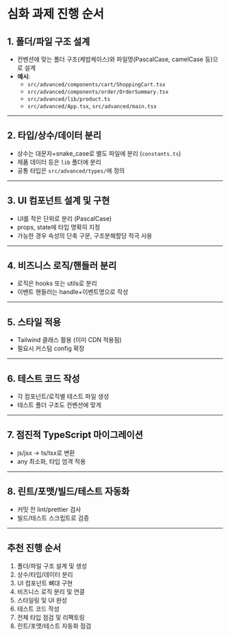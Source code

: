 # 심화 과제 진행 순서

## 1. 폴더/파일 구조 설계

- 컨벤션에 맞는 폴더 구조(케밥케이스)와 파일명(PascalCase, camelCase 등)으로 설계
- **예시**:
  - `src/advanced/components/cart/ShoppingCart.tsx`
  - `src/advanced/components/order/OrderSummary.tsx`
  - `src/advanced/lib/product.ts`
  - `src/advanced/App.tsx`, `src/advanced/main.tsx`

---

## 2. 타입/상수/데이터 분리

- 상수는 대문자+snake_case로 별도 파일에 분리 (`constants.ts`)
- 제품 데이터 등은 `lib` 폴더에 분리
- 공통 타입은 `src/advanced/types/`에 정의

---

## 3. UI 컴포넌트 설계 및 구현

- UI를 작은 단위로 분리 (PascalCase)
- props, state에 타입 명확히 지정
- 가능한 경우 속성의 단축 구문, 구조분해할당 적극 사용

---

## 4. 비즈니스 로직/핸들러 분리

- 로직은 hooks 또는 utils로 분리
- 이벤트 핸들러는 handle+이벤트명으로 작성

---

## 5. 스타일 적용

- Tailwind 클래스 활용 (이미 CDN 적용됨)
- 필요시 커스텀 config 확장

---

## 6. 테스트 코드 작성

- 각 컴포넌트/로직별 테스트 파일 생성
- 테스트 폴더 구조도 컨벤션에 맞게

---

## 7. 점진적 TypeScript 마이그레이션

- js/jsx → ts/tsx로 변환
- any 최소화, 타입 엄격 적용

---

## 8. 린트/포맷/빌드/테스트 자동화

- 커밋 전 lint/prettier 검사
- 빌드/테스트 스크립트로 검증

---

## 추천 진행 순서

1. 폴더/파일 구조 설계 및 생성
2. 상수/타입/데이터 분리
3. UI 컴포넌트 뼈대 구현
4. 비즈니스 로직 분리 및 연결
5. 스타일링 및 UI 완성
6. 테스트 코드 작성
7. 전체 타입 점검 및 리팩토링
8. 린트/포맷/테스트 자동화 점검

